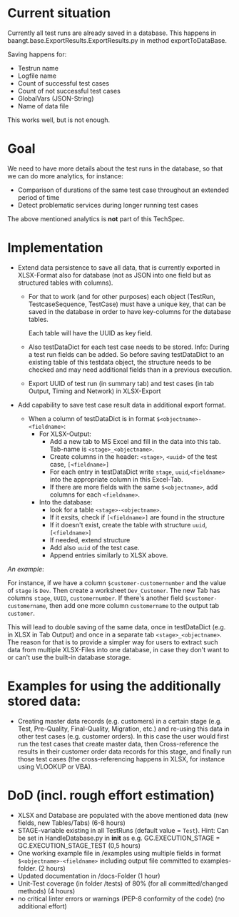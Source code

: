 # Current situation

Currently all test runs are already saved in a database. This happens in baangt.base.ExportResults.ExportResults.py in
method exportToDataBase.

Saving happens for:
* Testrun name
* Logfile name
* Count of successful test cases
* Count of not successful test cases
* GlobalVars (JSON-String)
* Name of data file

This works well, but is not enough.

# Goal
We need to have more details about the test runs in the database, so that we can do more analytics, for instance:

* Comparison of durations of the same test case throughout an extended period of time
* Detect problematic services during longer running test cases

The above mentioned analytics is **not** part of this TechSpec.

# Implementation

* Extend data persistence to save all data, that is currently exported in XLSX-Format also for database
    (not as JSON into one field but as structured tables with columns).
    * For that to work (and for other purposes) each object (TestRun, TestcaseSequence, TestCase) must have a unique key, that can be saved in the database in order to have key-columns for the database tables.
        
         Each table will have the UUID as key field.
         
    * Also testDataDict for each test case needs to be stored. Info: During a test run fields can be added. So before
        saving testDataDict to an existing table of this testdata object, the structure needs to be checked and may need
        additional fields than in a previous execution.
    * Export UUID of test run (in summary tab) and test cases (in tab Output, Timing and Network) in XLSX-Export
         
* Add capability to save test case result data in additional export format.
    * When a column of testDataDict is in format ``$<objectname>-<fieldname>``:
        * For XLSX-Output:
           * Add a new tab to MS Excel and fill in the data into this tab. Tab-name is ``<stage>_<objectname>``. 
           * Create columns in the header: ``<stage>``, ``<uuid>`` of the test case, ``[<fieldname>]``
           * For each entry in testDataDict write ``stage``, ``uuid``,``<fieldname>`` into the appropriate column 
             in this Excel-Tab.
           * If there are more fields with the same ``$<objectname>``, add columns for each ``<fieldname>``.
        * Into the database:
            * look for a table ``<stage>-<objectname>``.
            * If it exsits, check if ``[<fieldname>]`` are found in the structure
            * If it doesn't exist, create the table with structure ``uuid``, ``[<fieldname>]``
            * If needed, extend structure
            * Add also ``uuid`` of the test case.
            * Append entries similarly to XLSX above.
            
_An example_: 

For instance, if we have a column ``$customer-customernumber`` and the value of ``stage`` is ``Dev``. Then create a 
worksheet ``Dev_Customer``. The new Tab has columns ``stage``, ``UUID``, ``customernumber``. If there's another field
``$customer-customername``, then add one more column ``customername`` to the output tab ``customer``. 
            
This will lead to double saving of the same data, once in testDataDict (e.g. in XLSX in Tab Output) and once in a separate
tab ``<stage>_<objectname>``. The reason for that is to provide a simpler way for users to extract such data from multiple
XLSX-Files into one database, in case they don't want to or can't use the built-in database storage.

# Examples for using the additionally stored data:
* Creating master data records (e.g. customers) in a certain stage (e.g. Test, Pre-Quality, Final-Quality, Migration, etc.)
  and re-using this data in other test cases (e.g. customer orders). In this case the user would first run the test cases
  that create master data, then Cross-reference the results in their customer order data records for this stage,
  and finally run those test cases (the cross-referencing happens in XLSX, for instance using VLOOKUP or VBA). 
            
# DoD (incl. rough effort estimation)

* XLSX and Database are populated with the above mentioned data (new fields, new Tables/Tabs) (6-8 hours)
* STAGE-variable existing in all TestRuns (default value = ``Test``). Hint: Can be set in HandleDatabase.py in __init__ 
  as e.g. GC.EXECUTION_STAGE = GC.EXECUTION_STAGE_TEST (0,5 hours)
* One working example file in /examples using multiple fields in format ``$<objectname>-<fieldname>`` including 
  output file committed to examples-folder. (2 hours)
* Updated documentation in /docs-Folder (1 hour)
* Unit-Test coverage (in folder /tests) of 80% (for all committed/changed methods) (4 hours)
* no critical linter errors or warnings (PEP-8 conformity of the code) (no additional effort)
